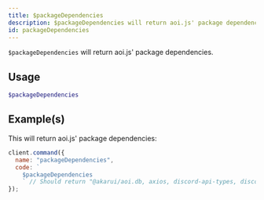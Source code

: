 ```yaml
---
title: $packageDependencies
description: $packageDependencies will return aoi.js' package dependencies.
id: packageDependencies
---
```


`$packageDependencies` will return aoi.js' package dependencies.

## Usage

```php
$packageDependencies
```

## Example(s)

This will return aoi.js' package dependencies:

```javascript
client.command({
  name: "packageDependencies",
  code: `
    $packageDependencies
    ` // Should return "@akarui/aoi.db, axios, discord-api-types, discord.js, undici"
});
```
